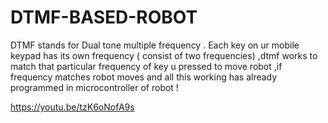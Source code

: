 # DTMF-BASED-ROBOT
DTMF stands for Dual tone multiple frequency . Each key on ur mobile keypad has its own frequency ( consist of two frequencies) ,dtmf works to match that particular frequency of key u pressed to move robot ,if frequency matches robot moves and all this working has already programmed in microcontroller of robot !

https://youtu.be/tzK6oNofA9s
